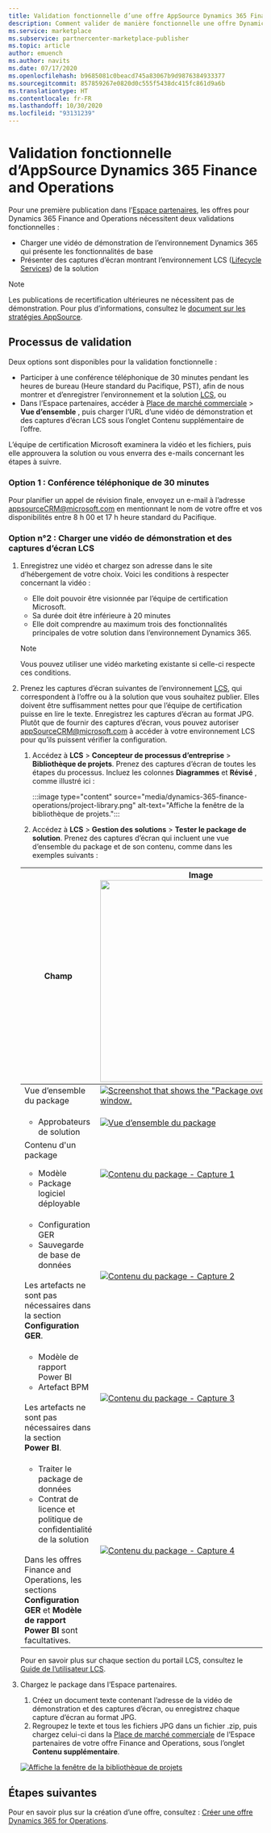 ```yaml
---
title: Validation fonctionnelle d’une offre AppSource Dynamics 365 Finance and Operations dans la Place de marché Azure.
description: Comment valider de manière fonctionnelle une offre Dynamics 365 Finance and Operations dans la Place de marché Azure.
ms.service: marketplace
ms.subservice: partnercenter-marketplace-publisher
ms.topic: article
author: emuench
ms.author: navits
ms.date: 07/17/2020
ms.openlocfilehash: b9685081c0beacd745a83067b9d9876384933377
ms.sourcegitcommit: 857859267e0820d0c555f5438dc415fc861d9a6b
ms.translationtype: HT
ms.contentlocale: fr-FR
ms.lasthandoff: 10/30/2020
ms.locfileid: "93131239"
---
```

# <a name="appsource-dynamics-365-finance-and-operations-functional-validation"></a>Validation fonctionnelle d’AppSource Dynamics 365 Finance and Operations

Pour une première publication dans l’[Espace partenaires](https://partner.microsoft.com/dashboard/home), les offres pour Dynamics 365 Finance and Operations nécessitent deux validations fonctionnelles :

- Charger une vidéo de démonstration de l’environnement Dynamics 365 qui présente les fonctionnalités de base
- Présenter des captures d’écran montrant l’environnement LCS ([Lifecycle Services](https://lcs.dynamics.com/)) de la solution

> [!NOTE]
> Les publications de recertification ultérieures ne nécessitent pas de démonstration. Pour plus d’informations, consultez le [document sur les stratégies AppSource](/legal/marketplace/certification-policies#1440-dynamics-365-finance-ops).

## <a name="how-to-validate"></a>Processus de validation

Deux options sont disponibles pour la validation fonctionnelle :

- Participer à une conférence téléphonique de 30 minutes pendant les heures de bureau (Heure standard du Pacifique, PST), afin de nous montrer et d’enregistrer l’environnement et la solution [LCS](https://lcs.dynamics.com/), ou
- Dans l’Espace partenaires, accéder à [Place de marché commerciale](https://partner.microsoft.com/dashboard/commercial-marketplace/overview) > **Vue d’ensemble** , puis charger l’URL d’une vidéo de démonstration et des captures d’écran LCS sous l’onglet Contenu supplémentaire de l’offre.

L’équipe de certification Microsoft examinera la vidéo et les fichiers, puis elle approuvera la solution ou vous enverra des e-mails concernant les étapes à suivre.

### <a name="option-1-30-minute-conference-call"></a>Option 1 : Conférence téléphonique de 30 minutes

Pour planifier un appel de révision finale, envoyez un e-mail à l’adresse [appsourceCRM@microsoft.com](mailto:appsourceCRM@microsoft.com) en mentionnant le nom de votre offre et vos disponibilités entre 8 h 00 et 17 h heure standard du Pacifique.

### <a name="option-2-upload-a-demo-video-and-lcs-screenshots"></a>Option n°2 : Charger une vidéo de démonstration et des captures d’écran LCS

1. Enregistrez une vidéo et chargez son adresse dans le site d’hébergement de votre choix. Voici les conditions à respecter concernant la vidéo :

    - Elle doit pouvoir être visionnée par l’équipe de certification Microsoft.
    - Sa durée doit être inférieure à 20 minutes
    - Elle doit comprendre au maximum trois des fonctionnalités principales de votre solution dans l’environnement Dynamics 365.

    > [!NOTE]
    > Vous pouvez utiliser une vidéo marketing existante si celle-ci respecte ces conditions.

2. Prenez les captures d’écran suivantes de l’environnement [LCS](https://lcs.dynamics.com/), qui correspondent à l’offre ou à la solution que vous souhaitez publier. Elles doivent être suffisamment nettes pour que l’équipe de certification puisse en lire le texte. Enregistrez les captures d’écran au format JPG. Plutôt que de fournir des captures d’écran, vous pouvez autoriser [appSourceCRM@microsoft.com](mailto:appSourceCRM@microsoft.com) à accéder à votre environnement LCS pour qu’ils puissent vérifier la configuration.

    1. Accédez à **LCS** > **Concepteur de processus d’entreprise** > **Bibliothèque de projets**. Prenez des captures d’écran de toutes les étapes du processus. Incluez les colonnes **Diagrammes** et **Révisé** , comme illustré ici :

       :::image type="content" source="media/dynamics-365-finance-operations/project-library.png" alt-text="Affiche la fenêtre de la bibliothèque de projets.":::

      2. Accédez à **LCS** > **Gestion des solutions** > **Tester le package de solution**. Prenez des captures d’écran qui incluent une vue d’ensemble du package et de son contenu, comme dans les exemples suivants :

    | Champ | Image <img src="" width="400px">|
    | --- | --- |
    | Vue d’ensemble du package | [![Screenshot that shows the "Package overview" window.](media/dynamics-365-finance-operations/package-overview-45.png)](media/dynamics-365-finance-operations/package-overview.png#lightbox) |
    | <ul><li>Approbateurs de solution</li></ul> | [![Vue d’ensemble du package](media/dynamics-365-finance-operations/solution-approvers-45.png)](media/dynamics-365-finance-operations/solution-approvers.png#lightbox) |
    | Contenu d'un package<ul><li>Modèle</li><li>Package logiciel déployable</li></ul> | [![Contenu du package - Capture 1](media/dynamics-365-finance-operations/package-contents-1-45.png)](media/dynamics-365-finance-operations/package-contents-1.png#lightbox) |
    | <ul><li>Configuration GER</li><li>Sauvegarde de base de données</li></ul><br>Les artefacts ne sont pas nécessaires dans la section **Configuration GER**. | [![Contenu du package - Capture 2](media/dynamics-365-finance-operations/package-contents-2-45.png)](media/dynamics-365-finance-operations/package-contents-2.png#lightbox) |
    | <ul><li>Modèle de rapport Power BI</li><li>Artefact BPM</li></ul><br>Les artefacts ne sont pas nécessaires dans la section **Power BI**. | [![Contenu du package - Capture 3](media/dynamics-365-finance-operations/package-contents-3-45.png)](media/dynamics-365-finance-operations/package-contents-3.png#lightbox) |
    | <ul><li>Traiter le package de données</li><li>Contrat de licence et politique de confidentialité de la solution</li></ul><br>Dans les offres Finance and Operations, les sections **Configuration GER** et **Modèle de rapport Power BI** sont facultatives. | [![Contenu du package - Capture 4](media/dynamics-365-finance-operations/package-contents-4-45.png)](media/dynamics-365-finance-operations/package-contents-4.png#lightbox) |

    Pour en savoir plus sur chaque section du portail LCS, consultez le [Guide de l’utilisateur LCS](/dynamics365/fin-ops-core/dev-itpro/lifecycle-services/lcs-user-guide).

3. Chargez le package dans l’Espace partenaires.

    1. Créez un document texte contenant l’adresse de la vidéo de démonstration et des captures d’écran, ou enregistrez chaque capture d’écran au format JPG.
    2. Regroupez le texte et tous les fichiers JPG dans un fichier .zip, puis chargez celui-ci dans la [Place de marché commerciale](https://partner.microsoft.com/dashboard/commercial-marketplace/overview) de l’Espace partenaires de votre offre Finance and Operations, sous l’onglet **Contenu supplémentaire**.

    [![Affiche la fenêtre de la bibliothèque de projets](media/dynamics-365-finance-operations/supplemental-content.png)](media/dynamics-365-finance-operations/supplemental-content.png#lightbox)

## <a name="next-steps"></a>Étapes suivantes

Pour en savoir plus sur la création d’une offre, consultez : [Créer une offre Dynamics 365 for Operations](./partner-center-portal/create-new-operations-offer.md).